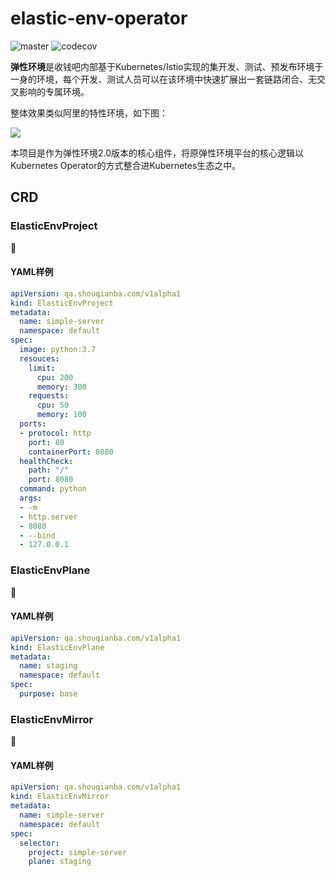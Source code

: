 # elastic-env-operator

![master](https://github.com/WoSai/elastic-env-operator/workflows/master/badge.svg?branch=master) 
![codecov](https://codecov.io/gh/WoSai/elastic-env-operator/branch/master/graph/badge.svg)


**弹性环境**是收钱吧内部基于Kubernetes/Istio实现的集开发、测试、预发布环境于一身的环境，每个开发、测试人员可以在该环境中快速扩展出一套链路闭合、无交叉影响的专属环境。

整体效果类似阿里的特性环境，如下图：

![](https://cdn.ancii.com/article/image/v1/ez/Ju/_m/m_JzueHnNG9dtZ-kWJtDtXuQlTGSxuOADzMMhiO2UACYuHTbZLUD4F972VqqlXugLNwCHTQ5r54fuKH1ONqw939cnN5NncBb0UYUQwKy5us.jpg)

本项目是作为弹性环境2.0版本的核心组件，将原弹性环境平台的核心逻辑以Kubernetes Operator的方式整合进Kubernetes生态之中。

## CRD

### ElasticEnvProject

🍺

#### YAML样例

```yaml
apiVersion: qa.shouqianba.com/v1alpha1
kind: ElasticEnvProject
metadata:
  name: simple-server
  namespace: default
spec:
  image: python:3.7
  resouces:
    limit:
      cpu: 200
      memory: 300
    requests:
      cpu: 50
      memory: 100
  ports:
  - protocol: http
    port: 80
    containerPort: 8080
  healthCheck:
    path: "/"
    port: 8080
  command: python
  args:
  - -m
  - http.server
  - 8080
  - --bind
  - 127.0.0.1
```

### ElasticEnvPlane

🍺

#### YAML样例

```yaml
apiVersion: qa.shouqianba.com/v1alpha1
kind: ElasticEnvPlane
metadata:
  name: staging
  namespace: default
spec:
  purpose: base

```

### ElasticEnvMirror

🍺

#### YAML样例

```yaml
apiVersion: qa.shouqianba.com/v1alpha1
kind: ElasticEnvMirror
metadata:
  name: simple-server
  namespace: default
spec:
  selector:
    project: simple-server
    plane: staging
```